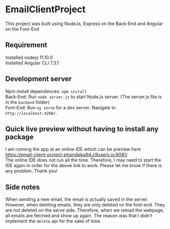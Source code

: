 # EmailClientProject

This project was built using NodeJs, Express on the Back-End and Angular on the Font-End

## Requirement
Installed nodejs 11.10.0  <br>
Installed Angular CLI 7.3.1

## Development server
Npm install dependences: `npm install` <br>
Back-End: Run `node server.js` to start NodeJs server. (The server.js file is in the `backend` folder)<br>
Font-End: Run `ng serve` for a dev server. Navigate to `http://localhost:4200/`. <br>

## Quick live preview without having to install any package
I am running the app at an online IDE which can be preview here https://email-client-project-phandaika94.c9users.io:8081/ <br>
The online IDE does not run all the time. Therefore, I may need to start the IDE again in order for the above link to work. Please let me know if there is any problem. Thank you!

## Side notes
When sending a new email, the email is actually saved in the server. <br>
However, when deleting emails, they are only deleted on the font-end. They are not deleted on the serve side. Therefore, when we reload the webpage, all emails are fetched and show up again. The reason was that I didn't implement the `delete` api for the sake of time.




